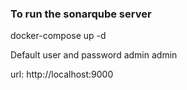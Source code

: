 ### To run the sonarqube server
docker-compose up -d 

Default user and password
admin
admin

url: http://localhost:9000   
